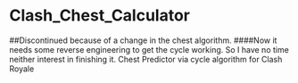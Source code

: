 # Clash_Chest_Calculator
##Discontinued because of a change in the chest algorithm. 
####Now it needs some reverse engineering to get the cycle working. So I have no time neither interest in finishing it.
Chest Predictor via cycle algorithm for Clash Royale
